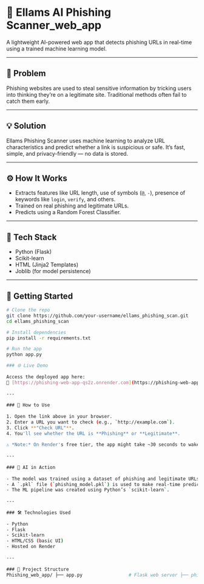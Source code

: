 # 🔐 Ellams AI Phishing Scanner_web_app

A lightweight AI-powered web app that detects phishing URLs in real-time using a trained machine learning model.

---

## 🚨 Problem

Phishing websites are used to steal sensitive information by tricking users into thinking they’re on a legitimate site. Traditional methods often fail to catch them early.

---

## 💡 Solution

Ellams Phishing Scanner uses machine learning to analyze URL characteristics and predict whether a link is suspicious or safe. It’s fast, simple, and privacy-friendly — no data is stored.

---

## ⚙️ How It Works

- Extracts features like URL length, use of symbols (`@`, `-`), presence of keywords like `login`, `verify`, and others.
- Trained on real phishing and legitimate URLs.
- Predicts using a Random Forest Classifier.

---

## 🧠 Tech Stack

- Python (Flask)
- Scikit-learn
- HTML (Jinja2 Templates)
- Joblib (for model persistence)

---

## 🚀 Getting Started

```bash
# Clone the repo
git clone https://github.com/your-username/ellams_phishing_scan.git
cd ellams_phishing_scan

# Install dependencies
pip install -r requirements.txt

# Run the app
python app.py

### 🌐 Live Demo
‎
‎Access the deployed app here:  
‎🔗 [https://phishing-web-app-qs2z.onrender.com](https://phishing-web-app-qs2z.onrender.com)
‎
‎---
‎
‎### 🚀 How to Use
‎
‎1. Open the link above in your browser.
‎2. Enter a URL you want to check (e.g., `http://example.com`).
‎3. Click **"Check URL"**.
‎4. You'll see whether the URL is **Phishing** or **Legitimate**.
‎
‎⚠️ *Note:* On Render's free tier, the app might take ~30 seconds to wake up if it has been idle.
‎
‎---
‎
‎### 🧠 AI in Action
‎
‎- The model was trained using a dataset of phishing and legitimate URLs.
‎- A `.pkl` file (`phishing_model.pkl`) is used to make real-time predictions.
‎- The ML pipeline was created using Python’s `scikit-learn`.
‎
‎---
‎
‎### 🛠️ Technologies Used
‎
‎- Python
‎- Flask
‎- Scikit-learn
‎- HTML/CSS (basic UI)
‎- Hosted on Render
‎
‎---
‎
‎### 📁 Project Structure
‎Phishing_web_app/ ├── app.py                 # Flask web server ├── phishing_model.pkl     # Trained ML model ├── requirements.txt       # List of Python dependencies ├── train_model.py         # Script used to train the model ├── templates/ │   └── index.html         # HTML frontend form └── README.md              # Project documentation
